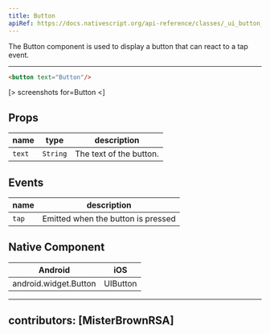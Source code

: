```yaml
---
title: Button
apiRef: https://docs.nativescript.org/api-reference/classes/_ui_button_.button
---
```


The Button component is used to display a button that can react to a tap event.

---

```html
<button text="Button"/>
```

[> screenshots for=Button <]

## Props

| name | type | description |
|------|------|-------------|
| `text` | `String` | The text of the button.

## Events

| name | description |
|------|-------------|
| `tap`| Emitted when the button is pressed

## Native Component
| Android | iOS |
|---------|-----|
| android.widget.Button | UIButton

---
contributors: [MisterBrownRSA]
---